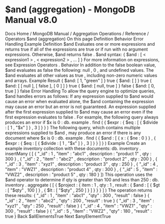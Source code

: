 # $and (aggregation) - MongoDB Manual v8.0


Docs Home / MongoDB Manual / Aggregation Operations / Reference / Operators $and (aggregation) On this page Definition Behavior Error Handling Example Definition $and Evaluates one or more expressions and returns true if all of
the expressions are true or if run with no argument
expressions. Otherwise, $and returns false . $and syntax: { $and : [ < expression1 > , < expression2 > , ... ] } For more information on expressions, see Expression Operators . Behavior In addition to the false boolean value, $and evaluates
as false the following: null , 0 , and undefined values. The $and evaluates all other values as true ,
including non-zero numeric values and arrays. Example Result { $and: [ 1, "green" ] } true { $and: [ ] } true { $and: [ [ null ], [ false ], [ 0 ] ] } true { $and: [ null, true ] } false { $and: [ 0, true ] } false Error Handling To allow the query engine to optimize queries, $and handles
errors as follows: If any expression supplied to $and would cause an error when
evaluated alone, the $and containing the expression may cause an
error but an error is not guaranteed. An expression supplied after the first expression supplied to $and may cause an error even if the first expression evaluates to false . For example, the following query always produces an error if $x is 0 : db. example . find ( { $expr : { $eq : [ { $divide : [ 1 , "$x" ] } , 3 ] } } ) The following query, which contains multiple expressions supplied to $and , may produce an error if there is any document where $x is 0 : db. example . find ( { $and : [ { x : { $ne : 0 } } , { $expr : { $eq : [ { $divide : [ 1 , "$x" ] } , 3 ] } } ] } ) Example Create an example inventory collection with these documents: db. inventory . insertMany ( [ { "_id" : 1 , "item" : "abc1" , description : "product 1" , qty : 300 } , { "_id" : 2 , "item" : "abc2" , description : "product 2" , qty : 200 } , { "_id" : 3 , "item" : "xyz1" , description : "product 3" , qty : 250 } , { "_id" : 4 , "item" : "VWZ1" , description : "product 4" , qty : 300 } , { "_id" : 5 , "item" : "VWZ2" , description : "product 5" , qty : 180 } ]) This operation uses the $and operator to
determine if qty is greater than 100 and less than 250 : db. inventory . aggregate ( [ { $project : { item : 1 , qty : 1 , result : { $and : [ { $gt : [ "$qty" , 100 ] } , { $lt : [ "$qty" , 250 ] } ] } } } ] ) The operation returns these results: { "_id" : 1 , "item" : "abc1" , "qty" : 300 , "result" : false } { "_id" : 2 , "item" : "abc2" , "qty" : 200 , "result" : true } { "_id" : 3 , "item" : "xyz1" , "qty" : 250 , "result" : false } { "_id" : 4 , "item" : "VWZ1" , "qty" : 300 , "result" : false } { "_id" : 5 , "item" : "VWZ2" , "qty" : 180 , "result" : true } Back $allElementsTrue Next $anyElementTrue
